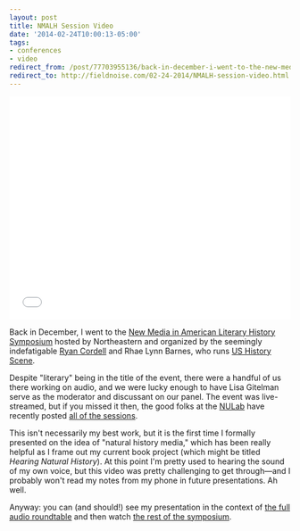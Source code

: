 ```yaml
---
layout: post 
title: NMALH Session Video 
date: '2014-02-24T10:00:13-05:00' 
tags: 
- conferences 
- video 
redirect_from: /post/77703955136/back-in-december-i-went-to-the-new-media-in/
redirect_to: http://fieldnoise.com/02-24-2014/NMALH-session-video.html
---
```


<iframe src="//player.vimeo.com/video/87372541" width="100%" height="400" frameborder="0" webkitallowfullscreen mozallowfullscreen allowfullscreen></iframe>

Back in December, I went to the [New Media in American Literary History Symposium][1] hosted by Northeastern and organized by the seemingly indefatigable [Ryan Cordell][2] and Rhae Lynn Barnes, who runs [US History Scene][3].

Despite "literary" being in the title of the event, there were a handful of us there working on audio, and we were lucky enough to have Lisa Gitelman serve as the moderator and discussant on our panel. The event was live-streamed, but if you missed it then, the good folks at the [NULab][4] have recently posted [all of the sessions][5].

This isn't necessarily my best work, but it is the first time I formally presented on the idea of "natural history media," which has been really helpful as I frame out my current book project (which might be titled *Hearing Natural History*). At this point I'm pretty used to hearing the sound of my own voice, but this video was pretty challenging to get through—and I probably won't read my notes from my phone in future presentations. Ah well.

Anyway: you can (and should!) see my presentation in the context of [the full audio roundtable][6] and then watch [the rest of the symposium][5].

[1]: http://www.northeastern.edu/nulab/nmalh/
[2]: http://ryan.cordells.us/
[3]: http://www.ushistoryscene.com/
[4]: http://www.northeastern.edu/nulab/
[5]: https://www.youtube.com/playlist?list=PLXHAxVqAb4oJAnbpkPHT96VJO5wHsJF4H
[6]: https://www.youtube.com/watch?v=8KAhkD844H0&index=9&list=PLXHAxVqAb4oJAnbpkPHT96VJO5wHsJF4H
